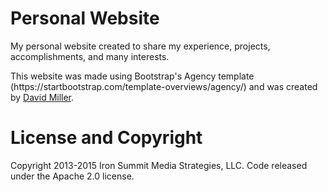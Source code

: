 <h1>Personal Website </h1>
<p>My personal website created to share my experience, projects, accomplishments, and many interests.</p>
<p>This website was made using Bootstrap's Agency template (https://startbootstrap.com/template-overviews/agency/) and was created by <a href="https://github.com/davidtmiller">David Miller</a>.</p>

<h1>License and Copyright</h1>
<p>Copyright 2013-2015 Iron Summit Media Strategies, LLC. Code released under the Apache 2.0 license.</p>
